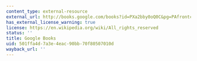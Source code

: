 ```yaml
---
content_type: external-resource
external_url: http://books.google.com/books?id=PXa2bby0oQ0C&pg=PAfrontcover
has_external_license_warning: true
license: https://en.wikipedia.org/wiki/All_rights_reserved
status: ''
title: Google Books
uid: 501ffa4d-7a3e-4eac-90bb-70f80507010d
wayback_url: ''
---
```

